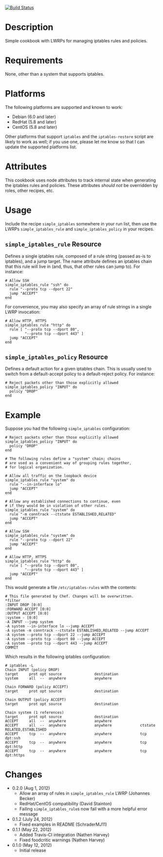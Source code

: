 [![Build Status](https://secure.travis-ci.org/dcrosta/cookbook-simple-iptables.png?branch=master)](http://travis-ci.org/dcrosta/cookbook-simple-iptables)

Description
===========

Simple cookbook with LWRPs for managing iptables rules and policies.

Requirements
============

None, other than a system that supports iptables.


Platforms
=========

The following platforms are supported and known to work:

* Debian (6.0 and later)
* RedHat (5.8 and later)
* CentOS (5.8 and later)

Other platforms that support `iptables` and the `iptables-restore` script
are likely to work as well; if you use one, please let me know so that I can
update the supported platforms list.

Attributes
==========

This cookbook uses node attributes to track internal state when generating
the iptables rules and policies. These attributes _should not_ be overridden
by roles, other recipes, etc.

Usage
=====

Include the recipe `simple_iptables` somewhere in your run list, then use
the LWRPs `simple_iptables_rule` and `simple_iptables_policy` in your
recipes.

`simple_iptables_rule` Resource
-------------------------------

Defines a single iptables rule, composed of a rule string (passed as-is to
iptables), and a jump target. The name attribute defines an iptables chain
that this rule will live in (and, thus, that other rules can jump to). For
instance:

    # Allow SSH
    simple_iptables_rule "ssh" do
      rule "--proto tcp --dport 22"
      jump "ACCEPT"
    end

For convenience, you may also specify an array of rule strings in a single
LWRP invocation:

    # Allow HTTP, HTTPS
    simple_iptables_rule "http" do
      rule [ "--proto tcp --dport 80",
             "--proto tcp --dport 443" ]
      jump "ACCEPT"
    end

`simple_iptables_policy` Resource
---------------------------------

Defines a default action for a given iptables chain. This is usually used to
switch from a default-accept policy to a default-reject policy. For
instance:

    # Reject packets other than those explicitly allowed
    simple_iptables_policy "INPUT" do
      policy "DROP"
    end

Example
=======

Suppose you had the following `simple_iptables` configuration:

    # Reject packets other than those explicitly allowed
    simple_iptables_policy "INPUT" do
      policy "DROP"
    end

    # The following rules define a "system" chain; chains
    # are used as a convenient way of grouping rules together,
    # for logical organization.

    # Allow all traffic on the loopback device
    simple_iptables_rule "system" do
      rule "--in-interface lo"
      jump "ACCEPT"
    end

    # Allow any established connections to continue, even
    # if they would be in violation of other rules.
    simple_iptables_rule "system" do
      rule "-m conntrack --ctstate ESTABLISHED,RELATED"
      jump "ACCEPT"
    end

    # Allow SSH
    simple_iptables_rule "system" do
      rule "--proto tcp --dport 22"
      jump "ACCEPT"
    end

    # Allow HTTP, HTTPS
    simple_iptables_rule "http" do
      rule [ "--proto tcp --dport 80",
             "--proto tcp --dport 443" ]
      jump "ACCEPT"
    end


This would generate a file `/etc/iptables-rules` with the contents:

    # This file generated by Chef. Changes will be overwritten.
    *filter
    :INPUT DROP [0:0]
    :FORWARD ACCEPT [0:0]
    :OUTPUT ACCEPT [0:0]
    :system - [0:0]
    -A INPUT --jump system
    -A system --in-interface lo --jump ACCEPT
    -A system -m conntrack --ctstate ESTABLISHED,RELATED --jump ACCEPT
    -A system --proto tcp --dport 22 --jump ACCEPT
    -A system --proto tcp --dport 80 --jump ACCEPT
    -A system --proto tcp --dport 443 --jump ACCEPT
    COMMIT

Which results in the following iptables configuration:

    # iptables -L
    Chain INPUT (policy DROP)
    target     prot opt source               destination
    system     all  --  anywhere             anywhere

    Chain FORWARD (policy ACCEPT)
    target     prot opt source               destination

    Chain OUTPUT (policy ACCEPT)
    target     prot opt source               destination

    Chain system (1 references)
    target     prot opt source               destination
    ACCEPT     all  --  anywhere             anywhere
    ACCEPT     all  --  anywhere             anywhere             ctstate RELATED,ESTABLISHED
    ACCEPT     tcp  --  anywhere             anywhere             tcp dpt:ssh
    ACCEPT     tcp  --  anywhere             anywhere             tcp dpt:http
    ACCEPT     tcp  --  anywhere             anywhere             tcp dpt:https

Changes
=======

* 0.2.0 (Aug 1, 2012)
    * Allow an array of rules in `simple_iptables_rule` LWRP (Johannes Becker)
    * RedHat/CentOS compatibility (David Stainton)
    * Failing `simple_iptables_rule`s now fail with a more helpful error message
* 0.1.2 (July 24, 2012)
    * Fixed examples in README (SchraderMJ11)
* 0.1.1 (May 22, 2012)
    * Added Travis-CI integration (Nathen Harvey)
    * Fixed foodcritic warnings (Nathen Harvey)
* 0.1.0 (May 12, 2012)
    * Initial release

